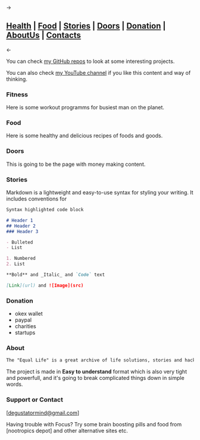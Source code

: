 -> 
## [Health](#fitness) | [Food](#food) | [Stories](#stories) | [Doors](#doors) | [Donation](#donation) | [AboutUs](#about) | [Contacts](#support-or-contact)
<-

You can check [my GitHub repos](https://degustatormind.github.io/Equal_Life/) to look at some interesting projects.

You can also check [my YouTube channel](https://www.youtube.com/channel/UCWkmgaOcga0KJz6yNxhFhyA) if you like this content and way of thinking.

### Fitness
Here is some workout programms for busiest man on the planet.

### Food
Here is some healthy and delicious recipes of foods and goods.

### Doors
This is going to be the page with money making content.

### Stories

Markdown is a lightweight and easy-to-use syntax for styling your writing. It includes conventions for

```markdown
Syntax highlighted code block

# Header 1
## Header 2
### Header 3

- Bulleted
- List

1. Numbered
2. List

**Bold** and _Italic_ and `Code` text

[Link](url) and ![Image](src)
```

### Donation
- okex wallet 
- paypal
- charities
- startups


### About
```markdown
The "Equal Life" is a great archive of life solutions, stories and hacks, that has been collected in a single GitHub Page to serve as a guide for every individual in his life journey.
```
The project is made in **Easy to understand** format which is also very tight and powerfull, and it's going to break complicated things down in simple words.


### Support or Contact
[degustatormind@gmail.com]


Having trouble with Focus? Try some brain boosting pills and food from [nootropics depot] and other alternative sites etc.
